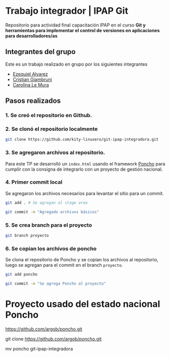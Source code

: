 # Trabajo integrador | IPAP Git
Repositorio para actividad final capacitación IPAP en el curso **Git y herramientas para implementar el control de
versiones en aplicaciones para desarrolladores/as**

## Integrantes del grupo

Este es un trabajo realizado en grupo por los siguientes integrantes

- [Ezequiel Alvarez](https://github.com/ezefinrod)
- [Cristian Giambruni](https://github.com/kity-linuxero)
- [Carolina Le Mura](https://github.com/Carolemura1989)


## Pasos realizados

### 1. Se creó el repositorio en Github.

### 2. Se clonó el repositorio localmente

```bash
git clone https://github.com/kity-linuxero/git-ipap-integradora.git
```
### 3. Se agregaron archivos al repositorio.
Para este TP se desarrolló un `index.html` usando el framework [Poncho](https://github.com/argob/poncho) para cumplir con la consigna de integrarlo con un proyecto de gestión nacional.

### 4. Primer commit local

Se agregaron los archivos necesarios para levantar el sitio para un commit.

```bash
git add . # Se agregan al stage area

git commit -m "Agregado archivos básicos"
```

### 5. Se crea branch para el proyecto

```bash
git branch proyecto
```

### 6. Se copian los archivos de poncho

Se clona el repositorio de Poncho y se copian los archivos al repositorio, luego se agregan para el commit en el branch `proyecto`.

```bash
git add poncho

git commit -m "Se agrega Poncho al proyecto"
```




# Proyecto usado del estado nacional Poncho

 https://github.com/argob/poncho.git

 git clone  https://github.com/argob/poncho.git

 mv poncho git-ipap-integradora